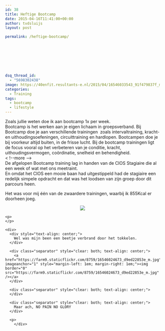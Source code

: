 ```yaml
---
id: 38
title: Heftige Bootcamp
date: 2015-04-16T11:41:00+00:00
author: tvdsluijs
layout: post

permalink: /heftige-bootcamp/








dsq_thread_id:
  - "5698302438"
image: https://40enfit.resultants-e.nl/2015/04/16546033543_91f479837f_m.jpg
categories:
  - Training
tags:
  - bootcamp
  - lifestyle
---
```

<div>
  Zoals jullie weten doe ik aan bootcamp 1x per&nbsp;week.
</div>

<div>
</div>

<div>
  Bootcamp is&nbsp;het werken aan je eigen lichaam in groepsverband. Bij Bootcamp doe je aan verschillende trainingen&nbsp;&nbsp;zoals&nbsp;intervaltraining, kracht- en uithoudingsoefeningen, circuittraining&nbsp;en&nbsp;hardlopen.&nbsp;Bootcampen doe&nbsp;je bij voorkeur altijd buiten, in de frisse lucht. Bij de bootcamp trainingen ligt de focus vooral&nbsp;op het verbeteren van je conditie, kracht, uithoudingsvermogen, coördinatie,&nbsp;snelheid en behendigheid.<br /> < !--more -->
</div>

<div>
</div>

<div>
  De afgelopen Bootcamp training lag in handen van de CIOS Stagiaire die al een week of wat met ons meetraint.
</div>

<div>
</div>

<div>
  En&nbsp;omdat het CIOS een mooie baan had uitgestippeld had de stagiaire een redelijk&nbsp;simpele opdracht en dat was het loodsen van zijn groep door dit parcours heen.
</div>

<div>
</div>

<div>
</div>

<div>
  <p>
    Het was voor mij één van de zwaardere trainingen, waarbij ik 855Kcal er doorheen joeg.&nbsp;
  </p>
</div>

<div>
  <div class="separator" style="clear: both; text-align: center;">
    <a href="https://farm9.staticflickr.com/8716/16546033543_91f479837f_m.jpg" imageanchor="1" style="margin-left: 1em; margin-right: 1em;"><img border="0" src="https://farm9.staticflickr.com/8716/16546033543_91f479837f_m.jpg" /></a>
  </div>
  
  <p>
    </div> 
    
    <p>
    </p>
    
    <div>
      <div style="text-align: center;">
        Wel was mijn been een beetje verbrand door het tokkelen.
      </div>
      
      <div class="separator" style="clear: both; text-align: center;">
        <a href="https://farm9.staticflickr.com/8759/16546024673_d9ed22853e_m.jpg" imageanchor="1" style="margin-left: 1em; margin-right: 1em;"><img border="0" src="https://farm9.staticflickr.com/8759/16546024673_d9ed22853e_m.jpg" /></a>
      </div>
      
      <div class="separator" style="clear: both; text-align: center;">
      </div>
      
      <div class="separator" style="clear: both; text-align: center;">
        Maar ach, NO PAIN NO GLORY
      </div>
      
      <p>
        </div>
